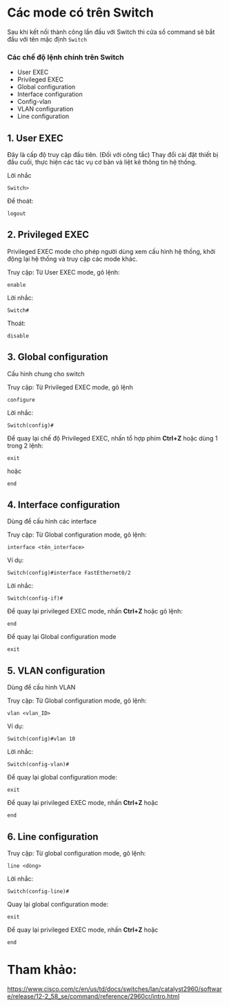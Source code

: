 # Các mode có trên Switch

Sau khi kết nối thành công lần đầu với Switch thì cửa sổ command sẽ bắt đầu với tên mặc định `Switch`

### Các chế độ lệnh chính trên Switch
- User EXEC
- Privileged EXEC
- Global configuration
- Interface configuration
- Config-vlan
- VLAN configuration
- Line configuration 

## 1. User EXEC
Đây là cấp độ truy cập đầu tiên. (Đối với công tắc) Thay đổi cài đặt thiết bị đầu cuối, thực hiện các tác vụ cơ bản và liệt kê thông tin hệ thống.

Lời nhắc
```
Switch>
```

Để thoát:
```
logout
```

## 2. Privileged EXEC
Privileged EXEC mode cho phép người dùng xem cấu hình hệ thống, khởi động lại hệ thống và truy cập các mode khác.

Truy cập: Từ User EXEC mode, gõ lệnh:
```
enable
```

Lời nhắc:
```
Switch#
```

Thoát:
```
disable
```

## 3. Global configuration
Cấu hình chung cho switch

Truy cập: Từ Privileged EXEC mode, gõ lệnh
```
configure
```

Lời nhắc:
```
Switch(config)#
```

Để quay lại chế độ Privileged EXEC, nhấn tổ hợp phím **Ctrl+Z** hoặc dùng 1 trong 2 lệnh:
```
exit
```
hoặc
```
end
```

## 4. Interface configuration
Dùng để cấu hình các interface

Truy cập: Từ Global configuration mode, gõ lệnh:
```
interface <tên_interface>
```

Ví dụ:
```
Switch(config)#interface FastEthernet0/2
```

Lời nhắc:
```
Switch(config-if)#
```

Để quay lại  privileged EXEC mode, nhấn **Ctrl+Z** hoặc gõ lệnh:
```
end
```

Để quay lại Global configuration mode
```
exit
```

## 5. VLAN configuration
Dùng để cấu hình VLAN

Truy cập: Từ Global configuration mode, gõ lệnh:
```
vlan <vlan_ID>
```
Ví dụ:
```
Switch(config)#vlan 10
```

Lời nhắc:
```
Switch(config-vlan)#
```

Để quay lại global configuration mode:
```
exit
```

Để quay lại privileged EXEC mode, nhấn **Ctrl+Z** hoặc
```
end
```

## 6. Line configuration
Truy cập: Từ global configuration mode, gõ lệnh:
```
line <dòng>
```

Lời nhắc:
```
Switch(config-line)#
```

Quay lại global configuration mode:
```
exit
```

Để quay lại privileged EXEC mode, nhấn **Ctrl+Z** hoặc
```
end
```

# Tham khảo:
https://www.cisco.com/c/en/us/td/docs/switches/lan/catalyst2960/software/release/12-2_58_se/command/reference/2960cr/intro.html